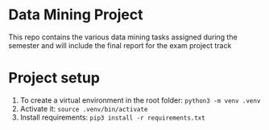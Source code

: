 # Data Mining Project

This repo contains the various data mining tasks assigned during the semester and will include the final report for the exam project track

# Project setup

1. To create a virtual environment in the root folder: `python3 -m venv .venv`
2. Activate it: `source .venv/bin/activate`
3. Install requirements: `pip3 install -r requirements.txt`